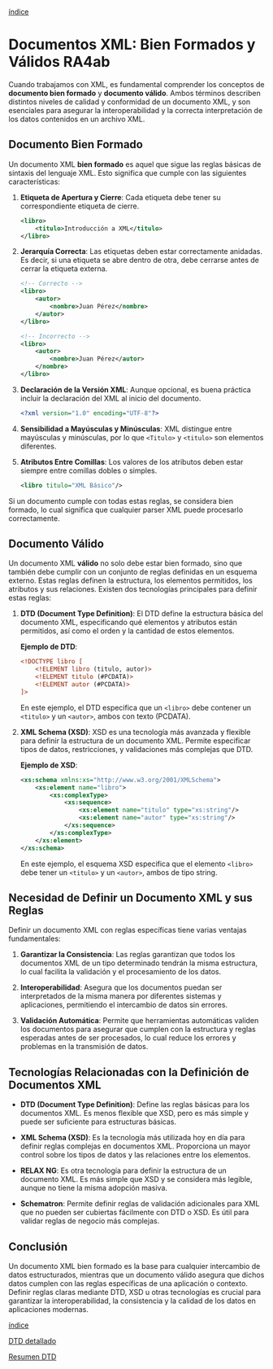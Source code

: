 [índice](./LM0400_indice.md)

# Documentos XML: Bien Formados y Válidos RA4ab

Cuando trabajamos con XML, es fundamental comprender los conceptos de **documento bien formado** y **documento válido**. Ambos términos describen distintos niveles de calidad y conformidad de un documento XML, y son esenciales para asegurar la interoperabilidad y la correcta interpretación de los datos contenidos en un archivo XML.

## Documento Bien Formado

Un documento XML **bien formado** es aquel que sigue las reglas básicas de sintaxis del lenguaje XML. Esto significa que cumple con las siguientes características:

1. **Etiqueta de Apertura y Cierre**: Cada etiqueta debe tener su correspondiente etiqueta de cierre.
   ```xml
   <libro>
       <titulo>Introducción a XML</titulo>
   </libro>
   ```
2. **Jerarquía Correcta**: Las etiquetas deben estar correctamente anidadas. Es decir, si una etiqueta se abre dentro de otra, debe cerrarse antes de cerrar la etiqueta externa.
   ```xml
   <!-- Correcto -->
   <libro>
       <autor>
           <nombre>Juan Pérez</nombre>
       </autor>
   </libro>
   
   <!-- Incorrecto -->
   <libro>
       <autor>
           <nombre>Juan Pérez</autor>
       </nombre>
   </libro>
   ```
3. **Declaración de la Versión XML**: Aunque opcional, es buena práctica incluir la declaración del XML al inicio del documento.
   ```xml
   <?xml version="1.0" encoding="UTF-8"?>
   ```
4. **Sensibilidad a Mayúsculas y Minúsculas**: XML distingue entre mayúsculas y minúsculas, por lo que `<Titulo>` y `<titulo>` son elementos diferentes.

5. **Atributos Entre Comillas**: Los valores de los atributos deben estar siempre entre comillas dobles o simples.
   ```xml
   <libro titulo="XML Básico"/>
   ```

Si un documento cumple con todas estas reglas, se considera bien formado, lo cual significa que cualquier parser XML puede procesarlo correctamente.

## Documento Válido

Un documento XML **válido** no solo debe estar bien formado, sino que también debe cumplir con un conjunto de reglas definidas en un esquema externo. Estas reglas definen la estructura, los elementos permitidos, los atributos y sus relaciones. Existen dos tecnologías principales para definir estas reglas:

1. **DTD (Document Type Definition)**: El DTD define la estructura básica del documento XML, especificando qué elementos y atributos están permitidos, así como el orden y la cantidad de estos elementos.

   **Ejemplo de DTD**:
   ```xml
   <!DOCTYPE libro [
       <!ELEMENT libro (titulo, autor)>
       <!ELEMENT titulo (#PCDATA)>
       <!ELEMENT autor (#PCDATA)>
   ]>
   ```
   En este ejemplo, el DTD especifica que un `<libro>` debe contener un `<titulo>` y un `<autor>`, ambos con texto (PCDATA).

2. **XML Schema (XSD)**: XSD es una tecnología más avanzada y flexible para definir la estructura de un documento XML. Permite especificar tipos de datos, restricciones, y validaciones más complejas que DTD.

   **Ejemplo de XSD**:
   ```xml
   <xs:schema xmlns:xs="http://www.w3.org/2001/XMLSchema">
       <xs:element name="libro">
           <xs:complexType>
               <xs:sequence>
                   <xs:element name="titulo" type="xs:string"/>
                   <xs:element name="autor" type="xs:string"/>
               </xs:sequence>
           </xs:complexType>
       </xs:element>
   </xs:schema>
   ```
   En este ejemplo, el esquema XSD especifica que el elemento `<libro>` debe tener un `<titulo>` y un `<autor>`, ambos de tipo string.

## Necesidad de Definir un Documento XML y sus Reglas

Definir un documento XML con reglas específicas tiene varias ventajas fundamentales:

1. **Garantizar la Consistencia**: Las reglas garantizan que todos los documentos XML de un tipo determinado tendrán la misma estructura, lo cual facilita la validación y el procesamiento de los datos.

2. **Interoperabilidad**: Asegura que los documentos puedan ser interpretados de la misma manera por diferentes sistemas y aplicaciones, permitiendo el intercambio de datos sin errores.

3. **Validación Automática**: Permite que herramientas automáticas validen los documentos para asegurar que cumplen con la estructura y reglas esperadas antes de ser procesados, lo cual reduce los errores y problemas en la transmisión de datos.

## Tecnologías Relacionadas con la Definición de Documentos XML

- **DTD (Document Type Definition)**: Define las reglas básicas para los documentos XML. Es menos flexible que XSD, pero es más simple y puede ser suficiente para estructuras básicas.

- **XML Schema (XSD)**: Es la tecnología más utilizada hoy en día para definir reglas complejas en documentos XML. Proporciona un mayor control sobre los tipos de datos y las relaciones entre los elementos.

- **RELAX NG**: Es otra tecnología para definir la estructura de un documento XML. Es más simple que XSD y se considera más legible, aunque no tiene la misma adopción masiva.

- **Schematron**: Permite definir reglas de validación adicionales para XML que no pueden ser cubiertas fácilmente con DTD o XSD. Es útil para validar reglas de negocio más complejas.

## Conclusión

Un documento XML bien formado es la base para cualquier intercambio de datos estructurados, mientras que un documento válido asegura que dichos datos cumplen con las reglas específicas de una aplicación o contexto. Definir reglas claras mediante DTD, XSD u otras tecnologías es crucial para garantizar la interoperabilidad, la consistencia y la calidad de los datos en aplicaciones modernas.

[índice](./LM0400_indice.md)

[DTD detallado](https://www.mclibre.org/consultar/xml/lecciones/xml-dtd.html#ddiv-declaracion-notaciones)

[Resumen DTD](https://www.mclibre.org/consultar/xml/lecciones/xml-dtd-resumen.html)
